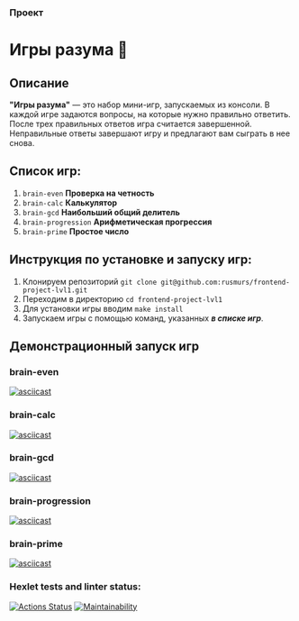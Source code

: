 ### Проект

# Игры разума :game_die:

## Описание

**"Игры разума"** — это набор мини-игр, запускаемых из консоли. В каждой игре задаются вопросы, на которые нужно правильно ответить. После трех правильных ответов игра считается завершенной. Неправильные ответы завершают игру и предлагают вам сыграть в нее снова.

## Список игр:

1. `brain-even` **Проверка на четность**
2. `brain-calc` **Калькулятор**
3. `brain-gcd` **Наибольший общий делитель**
4. `brain-progression` **Арифметическая прогрессия**
5. `brain-prime` **Простое число**

## Инструкция по установке и запуску игр:

1. Клонируем репозиторий `git clone git@github.com:rusmurs/frontend-project-lvl1.git`
2. Переходим в директорию `cd frontend-project-lvl1`
3. Для установки игры вводим `make install`
4. Запускаем игры с помощью команд, указанных **_в списке игр_**.

## Демонстрационный запуск игр

### brain-even

[![asciicast](https://asciinema.org/a/sgi0HUqt7TESFaMdmD8mhgVD1.svg)](https://asciinema.org/a/sgi0HUqt7TESFaMdmD8mhgVD1)

### brain-calc

[![asciicast](https://asciinema.org/a/tAzAfZYqAgjDa9dkR27EbH8Uy.svg)](https://asciinema.org/a/tAzAfZYqAgjDa9dkR27EbH8Uy)

### brain-gcd

[![asciicast](https://asciinema.org/a/NdGDBpM4QkpPq4ykJBl8FZbQU.svg)](https://asciinema.org/a/NdGDBpM4QkpPq4ykJBl8FZbQU)

### brain-progression

[![asciicast](https://asciinema.org/a/ctLP6Cff5r00E5OpYX1qhwe0K.svg)](https://asciinema.org/a/ctLP6Cff5r00E5OpYX1qhwe0K)

### brain-prime

[![asciicast](https://asciinema.org/a/ISMK31q6ZcAqaCXdRY8Op1dJi.svg)](https://asciinema.org/a/ISMK31q6ZcAqaCXdRY8Op1dJi)

### Hexlet tests and linter status:

[![Actions Status](https://github.com/rusmurs/frontend-project-lvl1/workflows/hexlet-check/badge.svg)](https://github.com/rusmurs/frontend-project-lvl1/actions)
[![Maintainability](https://api.codeclimate.com/v1/badges/cdce4f5fb9bd2e662bf0/maintainability)](https://codeclimate.com/github/rusmurs/frontend-project-lvl1/maintainability)
